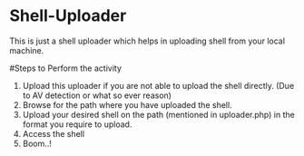 # Shell-Uploader
This is just a shell uploader which helps in uploading shell from your local machine. 

#Steps to Perform the activity
1. Upload this uploader if you are not able to upload the shell directly. (Due to AV detection or what so ever reason)
2. Browse for the path where you have uploaded the shell.
3. Upload your desired shell on the path (mentioned in uploader.php) in the format you require to upload.
4. Access the shell
5. Boom..!

